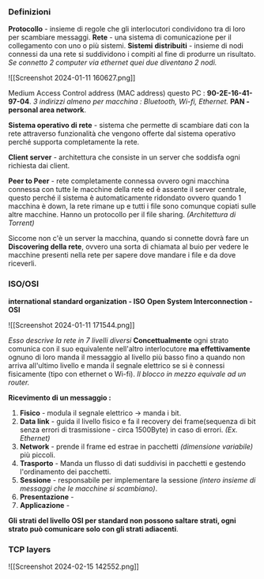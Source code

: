 ### Definizioni

**Protocollo** - insieme di regole che gli interlocutori condividono tra di loro per scambiare messaggi.
**Rete** - una sistema di comunicazione per il collegamento con uno o più sistemi.
**Sistemi** **distribuiti** - insieme di nodi connessi da una rete si suddividono i compiti al fine di produrre un risultato.
*Se connetto 2 computer via ethernet quei due diventano 2 nodi.*

![[Screenshot 2024-01-11 160627.png]]

Medium Access Control address (MAC address) questo PC : **90-2E-16-41-97-04**.
*3 indirizzi almeno per macchina : Bluetooth, Wi-fi, Ethernet.*
**PAN - personal area network**.

**Sistema operativo di rete** - sistema che permette di scambiare dati con la rete attraverso funzionalità che vengono offerte dal sistema operativo perché supporta completamente la rete.

**Client server** - architettura che consiste in un server che soddisfa ogni richiesta dai client.

**Peer to Peer** - rete completamente connessa ovvero ogni macchina connessa con tutte le macchine della rete ed è assente il server centrale, questo perché il sistema è automaticamente ridondato ovvero quando 1 macchina è down, la rete rimane up e tutti i file sono comunque copiati sulle altre macchine. Hanno un protocollo per il file sharing. *(Architettura di Torrent)*

Siccome non c'è un server la macchina, quando si connette dovrà fare un **Discovering della rete**, ovvero una sorta di chiamata al buio per vedere le macchine presenti nella rete per sapere dove mandare i file e da dove riceverli.
### ISO/OSI

**international standard organization - ISO**
**Open System Interconnection - OSI**

![[Screenshot 2024-01-11 171544.png]]

*Esso descrive la rete in 7 livelli diversi*
**Concettualmente** ogni strato comunica con il suo equivalente nell'altro interlocutore **ma effettivamente** ognuno di loro manda il messaggio al livello più basso fino a quando non arriva all'ultimo livello e manda il segnale elettrico se si è connessi fisicamente (tipo con ethernet o Wi-fi). *Il blocco in mezzo equivale ad un router.*

**Ricevimento di un messaggio :**
1. **Fisico** - modula il segnale elettrico $\to$ manda i bit. 
2. **Data link** - guida il livello fisico e fa il recovery dei frame(sequenza di bit senza errori di trasmissione - circa 1500Byte) in caso di errori. *(Ex. Ethernet)* 
3. **Network** - prende il frame ed estrae in pacchetti *(dimensione variabile)* più piccoli. 
4. **Trasporto** - Manda un flusso di dati suddivisi in pacchetti e gestendo l'ordinamento dei pacchetti.
5. **Sessione** - responsabile per implementare la sessione *(intero insieme di messaggi che le macchine si scambiano)*.
6. **Presentazione** - 
7. **Applicazione** - 

**Gli strati del livello OSI per standard non possono saltare strati, ogni strato può comunicare solo con gli strati adiacenti**.
### TCP layers

![[Screenshot 2024-02-15 142552.png]]

